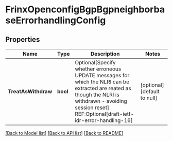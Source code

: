 # FrinxOpenconfigBgpBgpneighborbaseErrorhandlingConfig

## Properties
Name | Type | Description | Notes
------------ | ------------- | ------------- | -------------
**TreatAsWithdraw** | **bool** | Optional[Specify whether erroneous UPDATE messages for which the NLRI can be extracted are reated as though the NLRI is withdrawn - avoiding session reset] REF:Optional[draft-ietf-idr-error-handling-16] | [optional] [default to null]

[[Back to Model list]](../README.md#documentation-for-models) [[Back to API list]](../README.md#documentation-for-api-endpoints) [[Back to README]](../README.md)


